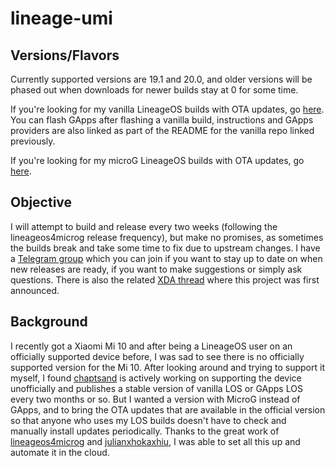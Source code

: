 # lineage-umi

## Versions/Flavors
Currently supported versions are 19.1 and 20.0, and older versions will be phased out when downloads for newer builds stay at 0 for some time.

If you're looking for my vanilla LineageOS builds with OTA updates, go [here](https://github.com/nanoandrew4/lineage-umi-vanilla). You can flash GApps after flashing a vanilla build, instructions and GApps providers are also linked as part of the README for the vanilla repo linked previously.

If you're looking for my microG LineageOS builds with OTA updates, go [here](https://github.com/nanoandrew4/lineage-umi-microg).

## Objective
I will attempt to build and release every two weeks (following the lineageos4microg release frequency), but make no promises, as sometimes the builds break and take some time to fix due to upstream changes. I have a [Telegram group](https://t.me/+JD3_waVOj_NhMTNk) which you can join if you want to stay up to date on when new releases are ready, if you want to make suggestions or simply ask questions. There is also the related [XDA thread](https://forum.xda-developers.com/t/rom-umi-unofficial-lineage-os-19-1-20-vanilla-microg-gapps.4526521/) where this project was first announced.

## Background
I recently got a Xiaomi Mi 10 and after being a LineageOS user on an officially supported device before, I was sad to see there is no officially supported version for the Mi 10. After looking around and trying to support it myself, I found [chaptsand](https://github.com/chaptsand/android_device_xiaomi_umi/) is actively working on supporting the device unofficially and publishes a stable version of vanilla LOS or GApps LOS every two months or so. But I wanted a version with MicroG instead of GApps, and to bring the OTA updates that are available in the official version so that anyone who uses my LOS builds doesn't have to check and manually install updates periodically. Thanks to the great work of [lineageos4microg](https://github.com/lineageos4microg/docker-lineage-cicd/) and [julianxhokaxhiu](https://github.com/julianxhokaxhiu/LineageOTA), I was able to set all this up and automate it in the cloud.
